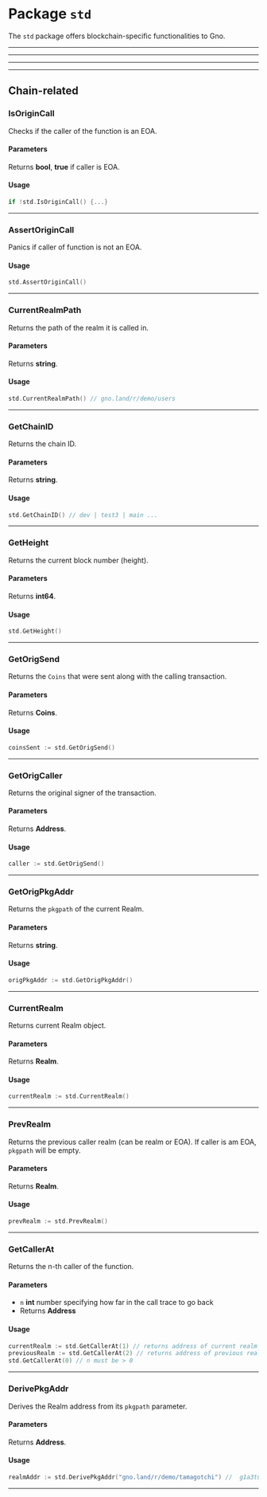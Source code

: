 
# Package `std`
The `std` package offers blockchain-specific functionalities to Gno. 


---


---

---

---
## Chain-related

### IsOriginCall
Checks if the caller of the function is an EOA.

#### Parameters
Returns **bool**,  **true** if caller is EOA.

#### Usage
```go
if !std.IsOriginCall() {...}
```
---

### AssertOriginCall
Panics if caller of function is not an EOA.

#### Usage
```go
std.AssertOriginCall()
```
---

### CurrentRealmPath
Returns the path of the realm it is called in. 

#### Parameters
Returns **string**.

#### Usage
```go
std.CurrentRealmPath() // gno.land/r/demo/users
```
---

### GetChainID
Returns the chain ID.

#### Parameters
Returns **string**.

#### Usage
```go
std.GetChainID() // dev | test3 | main ...
```
---

### GetHeight
Returns the current block number (height).

#### Parameters
Returns **int64**.

#### Usage
```go
std.GetHeight()
```
---

### GetOrigSend
Returns the `Coins` that were sent along with the calling transaction.

#### Parameters
Returns **Coins**.

#### Usage
```go
coinsSent := std.GetOrigSend()
```
---

### GetOrigCaller
Returns the original signer of the transaction.

#### Parameters
Returns **Address**.

#### Usage
```go
caller := std.GetOrigSend()
```
---

### GetOrigPkgAddr
Returns the `pkgpath` of the current Realm.

#### Parameters
Returns **string**.

#### Usage
```go
origPkgAddr := std.GetOrigPkgAddr()
```
---

### CurrentRealm
Returns current Realm object.

#### Parameters
Returns **Realm**.

[//]: # (todo link to realm type explanation)
#### Usage
```go
currentRealm := std.CurrentRealm()
```
---

### PrevRealm
Returns the previous caller realm (can be realm or EOA). If caller is am EOA, `pkgpath` will be empty.

#### Parameters
Returns **Realm**.

#### Usage
```go
prevRealm := std.PrevRealm()
```
---

### GetCallerAt
Returns the n-th caller of the function. 

#### Parameters
- `n` **int** number specifying how far in the call trace to go back
- Returns **Address**

#### Usage
```go
currentRealm := std.GetCallerAt(1) // returns address of current realm
previousRealm := std.GetCallerAt(2) // returns address of previous realm/caller
std.GetCallerAt(0) // n must be > 0
```
--- 

### DerivePkgAddr
Derives the Realm address from its `pkgpath` parameter.

#### Parameters
Returns **Address**.

#### Usage
```go
realmAddr := std.DerivePkgAddr("gno.land/r/demo/tamagotchi") //  g1a3tu874agjlkrpzt9x90xv3uzncapcn959yte4
```
---